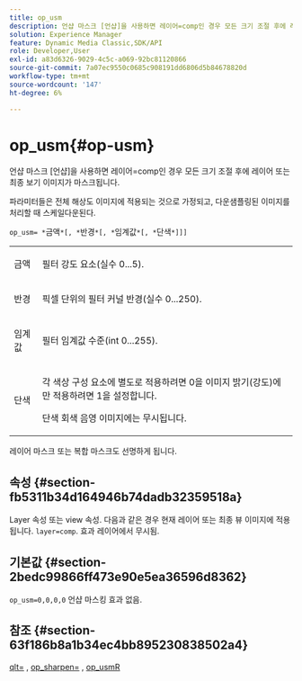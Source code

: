 ```yaml
---
title: op_usm
description: 언샵 마스크 [언샵]을 사용하면 레이어=comp인 경우 모든 크기 조절 후에 레이어 또는 최종 보기 이미지가 마스크됩니다.
solution: Experience Manager
feature: Dynamic Media Classic,SDK/API
role: Developer,User
exl-id: a83d6326-9029-4c5c-a069-92bc81120866
source-git-commit: 7a07ec9550c0685c908191dd6806d5b84678820d
workflow-type: tm+mt
source-wordcount: '147'
ht-degree: 6%

---
```


# op_usm{#op-usm}

언샵 마스크 [언샵]을 사용하면 레이어=comp인 경우 모든 크기 조절 후에 레이어 또는 최종 보기 이미지가 마스크됩니다.

파라미터들은 전체 해상도 이미지에 적용되는 것으로 가정되고, 다운샘플링된 이미지를 처리할 때 스케일다운된다.

`op_usm= *`금액`*[, *`반경`*[, *`임계값`*[, *`단색`*]]]`

<table id="simpletable_0697E3BCB45F41C494D93A6017ADD2BF"> 
 <tr class="strow"> 
  <td class="stentry"> <p><span class="codeph"><span class="varname"> 금액</span></span> </p></td> 
  <td class="stentry"> <p>필터 강도 요소(실수 0...5). </p></td> 
 </tr> 
 <tr class="strow"> 
  <td class="stentry"> <p><span class="codeph"><span class="varname"> 반경</span></span> </p></td> 
  <td class="stentry"> <p>픽셀 단위의 필터 커널 반경(실수 0...250). </p></td> 
 </tr> 
 <tr class="strow"> 
  <td class="stentry"> <p><span class="codeph"><span class="varname"> 임계값</span></span> </p></td> 
  <td class="stentry"> <p>필터 임계값 수준(int 0...255). </p></td> 
 </tr> 
 <tr class="strow"> 
  <td class="stentry"> <p><span class="codeph"><span class="varname"> 단색</span></span> </p></td> 
  <td class="stentry"> <p>각 색상 구성 요소에 별도로 적용하려면 0을 이미지 밝기(강도)에만 적용하려면 1을 설정합니다. </p> <p> <span class="codeph"><span class="varname"> 단색</span></span> 회색 음영 이미지에는 무시됩니다. </p></td> 
 </tr> 
</table>

레이어 마스크 또는 복합 마스크도 선명하게 됩니다.

## 속성 {#section-fb5311b34d164946b74dadb32359518a}

Layer 속성 또는 view 속성. 다음과 같은 경우 현재 레이어 또는 최종 뷰 이미지에 적용됩니다. `layer=comp`. 효과 레이어에서 무시됨.

## 기본값 {#section-2bedc99866ff473e90e5ea36596d8362}

`op_usm=0,0,0,0` 언샵 마스킹 효과 없음.

## 참조 {#section-63f186b8a1b34ec4bb895230838502a4}

[qlt=](../../../../../is-api/http-ref/image-serving-api-ref/c-http-protocol-reference/c-command-reference/r-is-http-qlt.md#reference-f69ed0758c784b0385d979820546d352) , [op_sharpen=](../../../../../is-api/http-ref/image-serving-api-ref/c-http-protocol-reference/c-command-reference/r-op-sharpen.md#reference-c32573230c6140f883efdaa201ea8541) , [op_usmR](../../../../../is-api/http-ref/image-serving-api-ref/c-http-protocol-reference/c-command-reference/r-op-usmr.md#reference-c0168bc1e3a24370883670c09bcb0fef)
